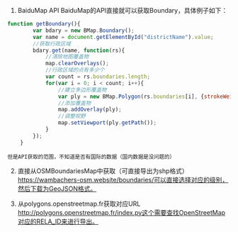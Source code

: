 1.  BaiduMap API BaiduMap的API直接就可以获取Boundary，具体例子如下：

```javascript
function getBoundary(){       
		var bdary = new BMap.Boundary();
		var name = document.getElementById("districtName").value;
		//获取行政区域
		bdary.get(name, function(rs){   
			//清除地图覆盖物    
			map.clearOverlays(); 
			//行政区域的点有多少个              
			var count = rs.boundaries.length; 
			for(var i = 0; i < count; i++){
				//建立多边形覆盖物
				var ply = new BMap.Polygon(rs.boundaries[i], {strokeWeight: 2, strokeColor: "#ff0000"}); 
				//添加覆盖物
				map.addOverlay(ply);  
				//调整视野
				map.setViewport(ply.getPath());             
			}                
		});   
	}
```

    但是API获取的范围，不知道是否有国际的数据（国内数据是没问题的）

2.  直接从OSMBoundariesMap中获取（可直接导出为shp格式）<https://wambachers-osm.website/boundaries/可以直接选择对应的级别，然后下载为GeoJSON格式。>

3.  从polygons.openstreetmap.fr获取对应URL <http://polygons.openstreetmap.fr/index.py这个需要查找OpenStreetMap对应的RELA_ID来进行导出。>

